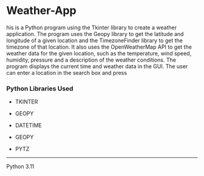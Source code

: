 # Weather-App
his is a Python program using the Tkinter library to create a weather application.
The program uses the Geopy library to get the latitude and longitude of a given 
location and the TimezoneFinder library to get the timezone of that location. 
It also uses the OpenWeatherMap API to get the weather data for the given location, 
such as the temperature, wind speed, humidity, pressure and a description of the weather conditions.
The program displays the current time and weather data in the GUI. The user can enter a location in the search box and press

<h3>Python Libraries Used</h3>

- TKINTER 

- GEOPY

-  DATETIME

- GEOPY

-  PYTZ

---

Python 3.11
